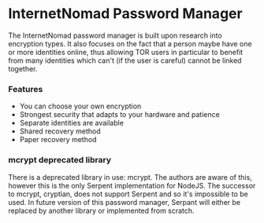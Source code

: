 # InternetNomad Password Manager
The InternetNomad password manager is built upon research into encryption types. It also focuses on the fact that a person maybe have one or more identities online, thus allowing TOR users in particular to benefit from many identities which can't (if the user is careful) cannot be linked together.

### Features
 - You can choose your own encryption
 - Strongest security that adapts to your hardware and patience
 - Separate identities are available
 - Shared recovery method
 - Paper recovery method

### mcrypt deprecated library
There is a deprecated library in use: mcrypt. The authors are aware of this, however this is the only Serpent implementation for NodeJS. The successor to mcrypt, cryptian, does not support Serpent and so it's impossible to be used. In future version of this password manager, Serpant will either be replaced by another library or implemented from scratch.
